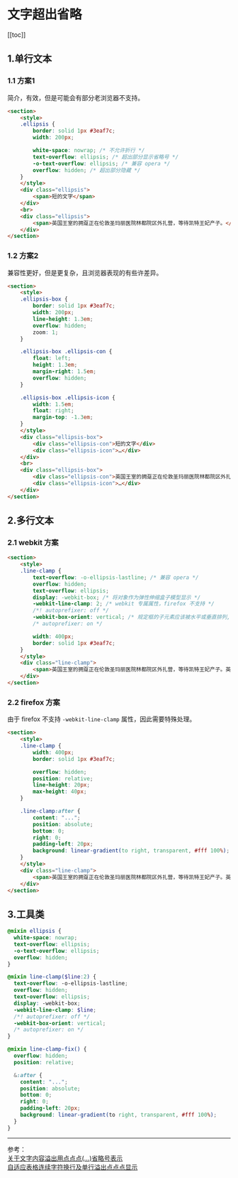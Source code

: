 # 文字超出省略

[[toc]]

## 1.单行文本

### 1.1 方案1

简介，有效，但是可能会有部分老浏览器不支持。

<demo column>
  <template slot="html">
    <css-ellipsis-1></css-ellipsis-1>
  </template>

```html
<section>
    <style>
    .ellipsis {
        border: solid 1px #3eaf7c;
        width: 200px;

        white-space: nowrap; /* 不允许折行 */
        text-overflow: ellipsis; /* 超出部分显示省略号 */
        -o-text-overflow: ellipsis; /* 兼容 opera */
        overflow: hidden; /* 超出部分隐藏 */
    }
    </style>
    <div class="ellipsis">
        <span>短的文字</span>
    </div>
    <br>
    <div class="ellipsis">
        <span>英国王室的拥趸正在伦敦圣玛丽医院林都院区外扎营，等待凯特王妃产子。</span>
    </div>
</section>
```

</demo>

### 1.2 方案2

兼容性更好，但是更复杂，且浏览器表现的有些许差异。

<demo column>
  <template slot="html">
    <css-ellipsis-2></css-ellipsis-2>
  </template>

```html
<section>
    <style>
    .ellipsis-box {
        border: solid 1px #3eaf7c;
        width: 200px;
        line-height: 1.3em;
        overflow: hidden;
        zoom: 1;
    }

    .ellipsis-box .ellipsis-con {
        float: left;
        height: 1.3em;
        margin-right: 1.5em;
        overflow: hidden;
    }

    .ellipsis-box .ellipsis-icon {
        width: 1.5em;
        float: right;
        margin-top: -1.3em;
    }
    </style>
    <div class="ellipsis-box">
        <div class="ellipsis-con">短的文字</div>
        <div class="ellipsis-icon">…</div>
    </div>
    <br>    
    <div class="ellipsis-box">
        <div class="ellipsis-con">英国王室的拥趸正在伦敦圣玛丽医院林都院区外扎营，等待凯特王妃产子。</div>
        <div class="ellipsis-icon">…</div>
    </div>
</section>
```

</demo>

## 2.多行文本

### 2.1 webkit 方案

<demo column>
  <template slot="html">
    <css-ellipsis-3></css-ellipsis-3>
  </template>

```html
<section>
    <style>
    .line-clamp {
        text-overflow: -o-ellipsis-lastline; /* 兼容 opera */
        overflow: hidden;
        text-overflow: ellipsis;
        display: -webkit-box; /* 将对象作为弹性伸缩盒子模型显示 */
        -webkit-line-clamp: 2; /* webkit 专属属性，firefox 不支持 */
        /*! autoprefixer: off */
        -webkit-box-orient: vertical; /* 规定框的子元素应该被水平或垂直排列,在使用 webpack 打包的时候这段代码会被删除掉，原因是 optimize-css-assets-webpack-plugin 这个插件的问题 */
        /* autoprefixer: on */

        width: 400px;
        border: solid 1px #3eaf7c;
    }
    </style>
    <div class="line-clamp">
        <span>英国王室的拥趸正在伦敦圣玛丽医院林都院区外扎营，等待凯特王妃产子。英国王室的拥趸正在伦敦圣玛丽医院林都院区外扎营，等待凯特王妃产子。</span>
    </div>
</section>
```

</demo>

### 2.2 firefox 方案

由于 firefox 不支持 `-webkit-line-clamp` 属性，因此需要特殊处理。

<demo column>
  <template slot="html">
    <css-ellipsis-4></css-ellipsis-4>
  </template>

```html
<section>
    <style>
    .line-clamp {
        width: 400px;
        border: solid 1px #3eaf7c;

        overflow: hidden;
        position: relative;
        line-height: 20px;
        max-height: 40px;
    }

    .line-clamp:after {
        content: "...";
        position: absolute;
        bottom: 0;
        right: 0;
        padding-left: 20px;
        background: linear-gradient(to right, transparent, #fff 100%);
    }
    </style>
    <div class="line-clamp">
        <span>英国王室的拥趸正在伦敦圣玛丽医院林都院区外扎营，等待凯特王妃产子。英国王室的拥趸正在伦敦圣玛丽医院林都院区外扎营，等待凯特王妃产子。</span>
    </div>
</section>
```

</demo>

## 3.工具类

```scss
@mixin ellipsis {
  white-space: nowrap;
  text-overflow: ellipsis;
  -o-text-overflow: ellipsis;
  overflow: hidden;
}

@mixin line-clamp($line:2) {
  text-overflow: -o-ellipsis-lastline;
  overflow: hidden;
  text-overflow: ellipsis;
  display: -webkit-box;
  -webkit-line-clamp: $line;
  /*! autoprefixer: off */
  -webkit-box-orient: vertical;
  /* autoprefixer: on */
}

@mixin line-clamp-fix() {
  overflow: hidden;
  position: relative;

  &:after {
    content: "...";
    position: absolute;
    bottom: 0;
    right: 0;
    padding-left: 20px;
    background: linear-gradient(to right, transparent, #fff 100%);
  }
}
```

***

参考：  
[关于文字内容溢出用点点点(…)省略号表示](https://www.zhangxinxu.com/wordpress/2009/09/%E5%85%B3%E4%BA%8E%E6%96%87%E5%AD%97%E5%86%85%E5%AE%B9%E6%BA%A2%E5%87%BA%E7%94%A8%E7%82%B9%E7%82%B9%E7%82%B9-%E7%9C%81%E7%95%A5%E5%8F%B7%E8%A1%A8%E7%A4%BA/)  
[自适应表格连续字符换行及单行溢出点点点显示](https://www.zhangxinxu.com/wordpress/2014/04/%E8%87%AA%E9%80%82%E5%BA%94%E8%A1%A8%E6%A0%BC-%E5%AD%97%E7%AC%A6%E6%8D%A2%E8%A1%8C-%E6%BA%A2%E5%87%BA%E7%82%B9%E7%82%B9%E7%82%B9-table-text-overflow-ellipsis-word-wrap-break-all/)